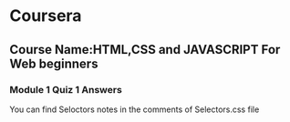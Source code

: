 # Coursera 
## Course Name:HTML,CSS and JAVASCRIPT For Web beginners
### Module 1 Quiz 1 Answers
You can find Seloctors notes in the comments of Selectors.css file 



